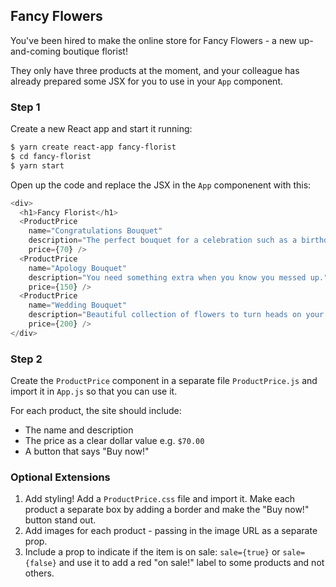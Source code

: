 ## Fancy Flowers

You've been hired to make the online store for Fancy Flowers - a new up-and-coming boutique florist!

They only have three products at the moment, and your colleague has already prepared some JSX for you to use in your `App` component.

### Step 1

Create a new React app and start it running:

```sh
$ yarn create react-app fancy-florist
$ cd fancy-florist
$ yarn start
```

Open up the code and replace the JSX in the `App` componenent with this:

```js
<div>
  <h1>Fancy Florist</h1>
  <ProductPrice
    name="Congratulations Bouquet"
    description="The perfect bouquet for a celebration such as a birthday or graduation."
    price={70} />
  <ProductPrice
    name="Apology Bouquet"
    description="You need something extra when you know you messed up."
    price={150} />
  <ProductPrice
    name="Wedding Bouquet"
    description="Beautiful collection of flowers to turn heads on your special day!"
    price={200} />
</div>
```

### Step 2

Create the `ProductPrice` component in a separate file `ProductPrice.js` and import it in `App.js` so that you can use it.

For each product, the site should include:
- The name and description
- The price as a clear dollar value e.g. `$70.00`
- A button that says "Buy now!"

### Optional Extensions

1. Add styling! Add a `ProductPrice.css` file and import it. Make each product a separate box by adding a border and make the "Buy now!" button stand out.
2. Add images for each product - passing in the image URL as a separate prop.
3. Include a prop to indicate if the item is on sale: `sale={true}` or `sale={false}` and use it to add a red "on sale!" label to some products and not others.